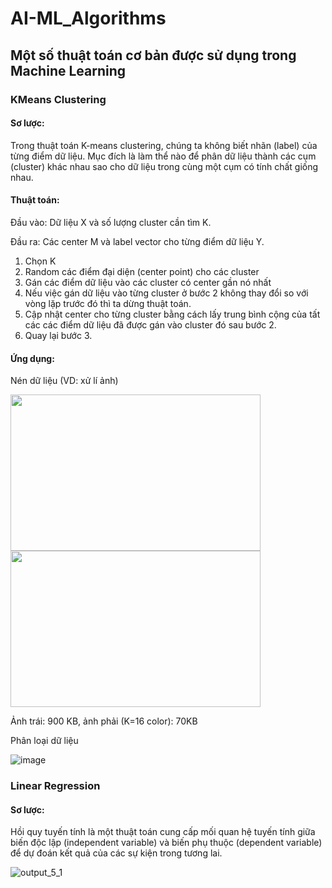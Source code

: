 # AI-ML_Algorithms
## Một số thuật toán cơ bản được sử dụng trong Machine Learning
### KMeans Clustering
#### Sơ lược: 
Trong thuật toán K-means clustering, chúng ta không biết nhãn (label) của từng điểm dữ liệu. Mục đích là làm thể nào để phân dữ liệu thành các cụm (cluster) khác nhau sao cho dữ liệu trong cùng một cụm có tính chất giống nhau.
#### Thuật toán:
Đầu vào: Dữ liệu X và số lượng cluster cần tìm K.

Đầu ra: Các center M và label vector cho từng điểm dữ liệu Y.
1. Chọn K
2. Random các điểm đại diện (center point) cho các cluster
3. Gán các điểm dữ liệu vào các cluster có center gần nó nhất
4. Nếu việc gán dữ liệu vào từng cluster ở bước 2 không thay đổi so với vòng lặp trước đó thì ta dừng thuật toán.
5. Cập nhật center cho từng cluster bằng cách lấy trung bình cộng của tất các các điểm dữ liệu đã được gán vào cluster đó sau bước 2.
6. Quay lại bước 3.

#### Ứng dụng:
Nén dữ liệu (VD: xử lí ảnh)

<img src="https://user-images.githubusercontent.com/105925707/215094530-2cb57eeb-66c4-4092-bbfb-14347953accd.png" height=250 width=400 /><img src="https://user-images.githubusercontent.com/105925707/215094551-e91c1bac-845f-4f7d-81e6-b896b1d9027b.png" height=250 width=400 />

Ảnh trái: 900 KB, ảnh phải (K=16 color): 70KB


Phân loại dữ liệu

![image](https://user-images.githubusercontent.com/105925707/215094486-4b53c0a8-089f-48a0-a256-cd1384ffc9fa.png)


### Linear Regression
#### Sơ lược:
Hồi quy tuyến tính là một thuật toán cung cấp mối quan hệ tuyến tính giữa biến độc lập (independent variable) và biến phụ thuộc (dependent variable) để dự đoán kết quả của các sự kiện trong tương lai.

![output_5_1](https://user-images.githubusercontent.com/105925707/215088605-7dfd26d7-e909-4eba-ba84-dfe418bccd6c.png)
